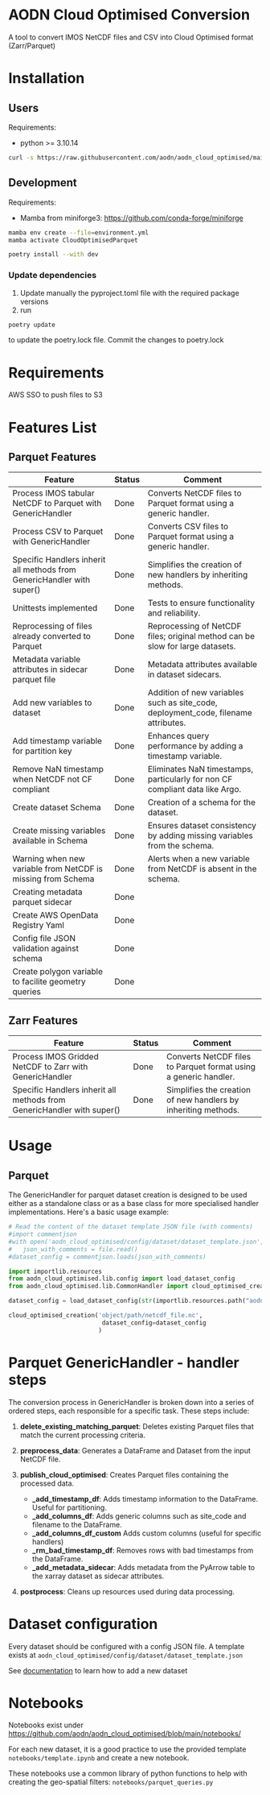 # AODN Cloud Optimised Conversion

A tool to convert IMOS NetCDF files and CSV into Cloud Optimised format (Zarr/Parquet)



# Installation
## Users
Requirements:
* python >= 3.10.14

```bash
curl -s https://raw.githubusercontent.com/aodn/aodn_cloud_optimised/main/install.sh | bash
```

## Development
Requirements:
* Mamba from miniforge3: https://github.com/conda-forge/miniforge

```bash
mamba env create --file=environment.yml
mamba activate CloudOptimisedParquet

poetry install --with dev
```
### Update dependencies

1. Update manually the pyproject.toml file with the required package versions
2. run
```bash
poetry update
```
to update the poetry.lock file. Commit the changes to poetry.lock


# Requirements
AWS SSO to push files to S3

# Features List

## Parquet Features
| Feature                                                                                        | Status | Comment                                                                            |
|------------------------------------------------------------------------------------------------|--------|------------------------------------------------------------------------------------|
| Process IMOS tabular NetCDF to Parquet with GenericHandler                                     | Done   | Converts NetCDF files to Parquet format using a generic handler.                   |
| Process CSV to Parquet with GenericHandler                                                     | Done   | Converts CSV files to Parquet format using a generic handler.                      |
| Specific Handlers inherit all methods from GenericHandler with super()                         | Done   | Simplifies the creation of new handlers by inheriting methods.                     |
| Unittests implemented                                                                          | Done   | Tests to ensure functionality and reliability.                                     |
| Reprocessing of files already converted to Parquet                                             | Done   | Reprocessing of NetCDF files; original method can be slow for large datasets.      |
| Metadata variable attributes in sidecar parquet file                                           | Done   | Metadata attributes available in dataset sidecars.                                 |
| Add new variables to dataset                                                                   | Done   | Addition of new variables such as site_code, deployment_code, filename attributes. |
| Add timestamp variable for partition key                                                       | Done   | Enhances query performance by adding a timestamp variable.                         |
| Remove NaN timestamp when NetCDF not CF compliant                                              | Done   | Eliminates NaN timestamps, particularly for non CF compliant data like Argo.       |
| Create dataset Schema                                                                          | Done   | Creation of a schema for the dataset.                                              |
| Create missing variables available in Schema                                                   | Done   | Ensures dataset consistency by adding missing variables from the schema.           |
| Warning when new variable from NetCDF is missing from Schema                                   | Done   | Alerts when a new variable from NetCDF is absent in the schema.                    |
| Creating metadata parquet sidecar                                                              | Done   |                                                                                    |
| Create AWS OpenData Registry Yaml                                                              | Done   |
| Config file JSON validation against schema                                                     | Done   |
| Create polygon variable to facilite geometry queries | Done   |

## Zarr Features
| Feature                                                                | Status | Comment                                                                            |
|------------------------------------------------------------------------|--------|------------------------------------------------------------------------------------|
| Process IMOS Gridded NetCDF to Zarr with GenericHandler                | Done   | Converts NetCDF files to Parquet format using a generic handler.                   |
| Specific Handlers inherit all methods from GenericHandler with super() | Done   | Simplifies the creation of new handlers by inheriting methods.                     |



# Usage

## Parquet
The GenericHandler for parquet dataset creation is designed to be used either as a standalone class or as a base class for more specialised handler implementations. Here's a basic usage example:

```python
# Read the content of the dataset template JSON file (with comments)
#import commentjson
#with open('aodn_cloud_optimised/config/dataset/dataset_template.json', 'r') as file:
#   json_with_comments = file.read()
#dataset_config = commentjson.loads(json_with_comments)

import importlib.resources
from aodn_cloud_optimised.lib.config import load_dataset_config
from aodn_cloud_optimised.lib.CommonHandler import cloud_optimised_creation

dataset_config = load_dataset_config(str(importlib.resources.path("aodn_cloud_optimised.config.dataset", "anfog_slocum_glider.json")))

cloud_optimised_creation('object/path/netcdf_file.nc',
                          dataset_config=dataset_config
                         )
```


# Parquet GenericHandler - handler steps
The conversion process in GenericHandler is broken down into a series of ordered steps, each responsible for a specific task. These steps include:

1. **delete_existing_matching_parquet**: Deletes existing Parquet files that match the current processing criteria.

2. **preprocess_data**: Generates a DataFrame and Dataset from the input NetCDF file.

3. **publish_cloud_optimised**: Creates Parquet files containing the processed data.
   - **_add_timestamp_df**: Adds timestamp information to the DataFrame. Useful for partitioning.
   - **_add_columns_df**: Adds generic columns such as site_code and filename to the DataFrame.
   - **_add_columns_df_custom** Adds custom columns (useful for specific handlers)
   - **_rm_bad_timestamp_df**: Removes rows with bad timestamps from the DataFrame.
   - **_add_metadata_sidecar**: Adds metadata from the PyArrow table to the xarray dataset as sidecar attributes.

4. **postprocess**: Cleans up resources used during data processing.



# Dataset configuration

Every dataset should be configured with a config JSON file. A template exists at ```aodn_cloud_optimised/config/dataset/dataset_template.json```

See [documentation](README_add_new_dataset.md) to learn how to add a new dataset


# Notebooks

Notebooks exist under
https://github.com/aodn/aodn_cloud_optimised/blob/main/notebooks/

For each new dataset, it is a good practice to use the provided template ```notebooks/template.ipynb```
and create a new notebook.

These notebooks use a common library of python functions to help with creating the geo-spatial filters:
```notebooks/parquet_queries.py```
